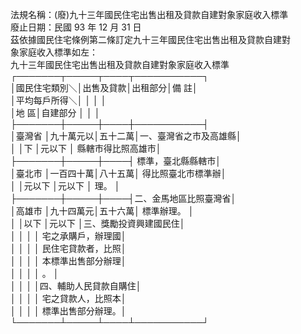 法規名稱：(廢)九十三年國民住宅出售出租及貸款自建對象家庭收入標準  
廢止日期：民國 93 年 12 月 31 日  
茲依據國民住宅條例第二條訂定九十三年國民住宅出售出租及貸款自建對  
象家庭收入標準如左：  
九十三年國民住宅出售出租及貸款自建對象家庭收入標準  
┌───────┬─────┬────┬───────────┐  
│國民住宅類別＼│出售及貸款│出租部分│備 註│  
│平均每戶所得＼│ │ │ │  
│地 區│自建部分 │ │ │  
├───────┼─────┼────┼───────────┤  
│臺灣省 │九十萬元以│五十二萬│一、臺灣省之市及高雄縣│  
│ │下 │元以下 │ 縣轄市得比照高雄市│  
├───────┼─────┼────┤ 標準，臺北縣縣轄市│  
│臺北市 │一百四十萬│八十五萬│ 得比照臺北市標準辦│  
│ │元以下 │元以下 │ 理。 │  
├───────┼─────┼────┤二、金馬地區比照臺灣省│  
│高雄市 │九十四萬元│五十六萬│ 標準辦理。 │  
│ │以下 │元以下 │三、獎勵投資興建國民住│  
│ │ │ │ 宅之承購戶，辦理國│  
│ │ │ │ 民住宅貸款者，比照│  
│ │ │ │ 本標準出售部分辦理│  
│ │ │ │ 。 │  
│ │ │ │四、輔助人民貸款自購住│  
│ │ │ │ 宅之貸款人，比照本│  
│ │ │ │ 標準出售部分辦理。│  
└───────┴─────┴────┴───────────┘  


